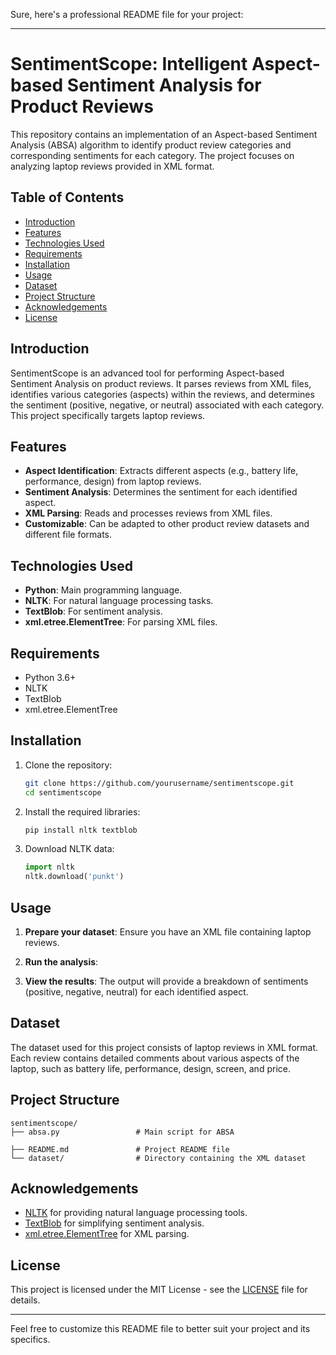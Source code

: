 Sure, here's a professional README file for your project:

---

# SentimentScope: Intelligent Aspect-based Sentiment Analysis for Product Reviews

This repository contains an implementation of an Aspect-based Sentiment Analysis (ABSA) algorithm to identify product review categories and corresponding sentiments for each category. The project focuses on analyzing laptop reviews provided in XML format.

## Table of Contents

- [Introduction](#introduction)
- [Features](#features)
- [Technologies Used](#technologies-used)
- [Requirements](#requirements)
- [Installation](#installation)
- [Usage](#usage)
- [Dataset](#dataset)
- [Project Structure](#project-structure)
- [Acknowledgements](#acknowledgements)
- [License](#license)

## Introduction

SentimentScope is an advanced tool for performing Aspect-based Sentiment Analysis on product reviews. It parses reviews from XML files, identifies various categories (aspects) within the reviews, and determines the sentiment (positive, negative, or neutral) associated with each category. This project specifically targets laptop reviews.

## Features

- **Aspect Identification**: Extracts different aspects (e.g., battery life, performance, design) from laptop reviews.
- **Sentiment Analysis**: Determines the sentiment for each identified aspect.
- **XML Parsing**: Reads and processes reviews from XML files.
- **Customizable**: Can be adapted to other product review datasets and different file formats.

## Technologies Used

- **Python**: Main programming language.
- **NLTK**: For natural language processing tasks.
- **TextBlob**: For sentiment analysis.
- **xml.etree.ElementTree**: For parsing XML files.

## Requirements

- Python 3.6+
- NLTK
- TextBlob
- xml.etree.ElementTree

## Installation

1. Clone the repository:

    ```sh
    git clone https://github.com/yourusername/sentimentscope.git
    cd sentimentscope
    ```

2. Install the required libraries:

    ```sh
    pip install nltk textblob
    ```

3. Download NLTK data:

    ```python
    import nltk
    nltk.download('punkt')
    ```

## Usage

1. **Prepare your dataset**: Ensure you have an XML file containing laptop reviews.

2. **Run the analysis**:
  
3. **View the results**: The output will provide a breakdown of sentiments (positive, negative, neutral) for each identified aspect.

## Dataset

The dataset used for this project consists of laptop reviews in XML format. Each review contains detailed comments about various aspects of the laptop, such as battery life, performance, design, screen, and price.

## Project Structure

```
sentimentscope/
├── absa.py                 # Main script for ABSA

├── README.md               # Project README file
└── dataset/                # Directory containing the XML dataset
```

## Acknowledgements

- [NLTK](https://www.nltk.org/) for providing natural language processing tools.
- [TextBlob](https://textblob.readthedocs.io/en/dev/) for simplifying sentiment analysis.
- [xml.etree.ElementTree](https://docs.python.org/3/library/xml.etree.elementtree.html) for XML parsing.

## License

This project is licensed under the MIT License - see the [LICENSE](LICENSE) file for details.

---

Feel free to customize this README file to better suit your project and its specifics.
